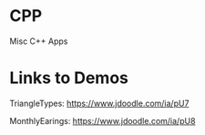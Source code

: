 # CPP
Misc C++ Apps

# Links to Demos

TriangleTypes: https://www.jdoodle.com/ia/pU7

MonthlyEarings: https://www.jdoodle.com/ia/pU8

